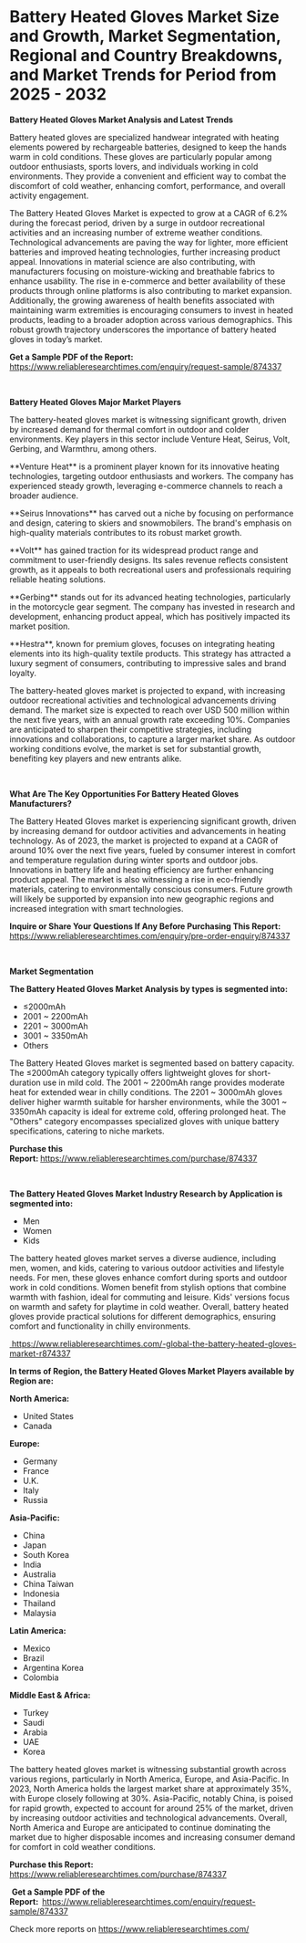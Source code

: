 <p><h1>Battery Heated Gloves Market Size and Growth, Market Segmentation, Regional and Country Breakdowns, and Market Trends for Period from 2025 -  2032</h1></p><p><strong>Battery Heated Gloves Market Analysis and Latest Trends</strong></p>
<p><p>Battery heated gloves are specialized handwear integrated with heating elements powered by rechargeable batteries, designed to keep the hands warm in cold conditions. These gloves are particularly popular among outdoor enthusiasts, sports lovers, and individuals working in cold environments. They provide a convenient and efficient way to combat the discomfort of cold weather, enhancing comfort, performance, and overall activity engagement.</p><p>The Battery Heated Gloves Market is expected to grow at a CAGR of 6.2% during the forecast period, driven by a surge in outdoor recreational activities and an increasing number of extreme weather conditions. Technological advancements are paving the way for lighter, more efficient batteries and improved heating technologies, further increasing product appeal. Innovations in material science are also contributing, with manufacturers focusing on moisture-wicking and breathable fabrics to enhance usability. The rise in e-commerce and better availability of these products through online platforms is also contributing to market expansion. Additionally, the growing awareness of health benefits associated with maintaining warm extremities is encouraging consumers to invest in heated products, leading to a broader adoption across various demographics. This robust growth trajectory underscores the importance of battery heated gloves in today’s market.</p></p>
<p><strong>Get a Sample PDF of the Report:&nbsp;</strong> <a href="https://www.reliableresearchtimes.com/enquiry/request-sample/874337?utm_campaign=2233&utm_medium=2&utm_source=Github&utm_content=ia&utm_term=30032025&utm_id=battery-heated-gloves">https://www.reliableresearchtimes.com/enquiry/request-sample/874337</a></p>
<p>&nbsp;</p>
<p><strong>Battery Heated Gloves Major Market Players</strong></p>
<p><p>The battery-heated gloves market is witnessing significant growth, driven by increased demand for thermal comfort in outdoor and colder environments. Key players in this sector include Venture Heat, Seirus, Volt, Gerbing, and Warmthru, among others.</p><p>**Venture Heat** is a prominent player known for its innovative heating technologies, targeting outdoor enthusiasts and workers. The company has experienced steady growth, leveraging e-commerce channels to reach a broader audience. </p><p>**Seirus Innovations** has carved out a niche by focusing on performance and design, catering to skiers and snowmobilers. The brand's emphasis on high-quality materials contributes to its robust market growth.</p><p>**Volt** has gained traction for its widespread product range and commitment to user-friendly designs. Its sales revenue reflects consistent growth, as it appeals to both recreational users and professionals requiring reliable heating solutions.</p><p>**Gerbing** stands out for its advanced heating technologies, particularly in the motorcycle gear segment. The company has invested in research and development, enhancing product appeal, which has positively impacted its market position.</p><p>**Hestra**, known for premium gloves, focuses on integrating heating elements into its high-quality textile products. This strategy has attracted a luxury segment of consumers, contributing to impressive sales and brand loyalty.</p><p>The battery-heated gloves market is projected to expand, with increasing outdoor recreational activities and technological advancements driving demand. The market size is expected to reach over USD 500 million within the next five years, with an annual growth rate exceeding 10%. Companies are anticipated to sharpen their competitive strategies, including innovations and collaborations, to capture a larger market share. As outdoor working conditions evolve, the market is set for substantial growth, benefiting key players and new entrants alike.</p></p>
<p>&nbsp;</p>
<p><strong>What Are The Key Opportunities For Battery Heated Gloves Manufacturers?</strong></p>
<p><p>The Battery Heated Gloves market is experiencing significant growth, driven by increasing demand for outdoor activities and advancements in heating technology. As of 2023, the market is projected to expand at a CAGR of around 10% over the next five years, fueled by consumer interest in comfort and temperature regulation during winter sports and outdoor jobs. Innovations in battery life and heating efficiency are further enhancing product appeal. The market is also witnessing a rise in eco-friendly materials, catering to environmentally conscious consumers. Future growth will likely be supported by expansion into new geographic regions and increased integration with smart technologies.</p></p>
<p><strong>Inquire or Share Your Questions If Any Before Purchasing This Report:</strong> <a href="https://www.reliableresearchtimes.com/enquiry/pre-order-enquiry/874337?utm_campaign=2233&utm_medium=2&utm_source=Github&utm_content=ia&utm_term=30032025&utm_id=battery-heated-gloves">https://www.reliableresearchtimes.com/enquiry/pre-order-enquiry/874337</a></p>
<p>&nbsp;</p>
<p><strong>Market Segmentation</strong></p>
<p><strong>The Battery Heated Gloves Market Analysis by types is segmented into:</strong></p>
<p><ul><li>≤2000mAh</li><li>2001 ~ 2200mAh</li><li>2201 ~ 3000mAh</li><li>3001 ~ 3350mAh</li><li>Others</li></ul></p>
<p><p>The Battery Heated Gloves market is segmented based on battery capacity. The ≤2000mAh category typically offers lightweight gloves for short-duration use in mild cold. The 2001 ~ 2200mAh range provides moderate heat for extended wear in chilly conditions. The 2201 ~ 3000mAh gloves deliver higher warmth suitable for harsher environments, while the 3001 ~ 3350mAh capacity is ideal for extreme cold, offering prolonged heat. The "Others" category encompasses specialized gloves with unique battery specifications, catering to niche markets.</p></p>
<p><strong>Purchase this Report:&nbsp;</strong><a href="https://www.reliableresearchtimes.com/purchase/874337?utm_campaign=2233&utm_medium=2&utm_source=Github&utm_content=ia&utm_term=30032025&utm_id=battery-heated-gloves">https://www.reliableresearchtimes.com/purchase/874337</a></p>
<p>&nbsp;</p>
<p><strong>The Battery Heated Gloves Market Industry Research by Application is segmented into:</strong></p>
<p><ul><li>Men</li><li>Women</li><li>Kids</li></ul></p>
<p><p>The battery heated gloves market serves a diverse audience, including men, women, and kids, catering to various outdoor activities and lifestyle needs. For men, these gloves enhance comfort during sports and outdoor work in cold conditions. Women benefit from stylish options that combine warmth with fashion, ideal for commuting and leisure. Kids' versions focus on warmth and safety for playtime in cold weather. Overall, battery heated gloves provide practical solutions for different demographics, ensuring comfort and functionality in chilly environments.</p></p>
<p><a href="https://www.reliableresearchtimes.com/-global-the-battery-heated-gloves-market-r874337?utm_campaign=2233&utm_medium=2&utm_source=Github&utm_content=ia&utm_term=30032025&utm_id=battery-heated-gloves">&nbsp;https://www.reliableresearchtimes.com/-global-the-battery-heated-gloves-market-r874337</a></p>
<p><strong>In terms of Region, the Battery Heated Gloves Market Players available by Region are:</strong></p>
<p>
    <p> <strong> North America: </strong>
        <ul>
            <li>United States</li>
            <li>Canada</li>
        </ul>
        </p> 
    <p> <strong> Europe: </strong>
        <ul>
            <li>Germany</li>
            <li>France</li>
            <li>U.K.</li>
            <li>Italy</li>
            <li>Russia</li>
        </ul>
        </p> 
    <p> <strong> Asia-Pacific: </strong>
        <ul>
            <li>China</li>
            <li>Japan</li>
            <li>South Korea</li>
            <li>India</li>
            <li>Australia</li>
            <li>China Taiwan</li>
            <li>Indonesia</li>
            <li>Thailand</li>
            <li>Malaysia</li>
        </ul>
        </p> 
    <p> <strong> Latin America: </strong>
        <ul>
            <li>Mexico</li>
            <li>Brazil</li>
            <li>Argentina Korea</li>
            <li>Colombia</li>
        </ul>
        </p> 
    <p> <strong> Middle East & Africa: </strong>
        <ul>
            <li>Turkey</li>
            <li>Saudi</li>
            <li>Arabia</li>
            <li>UAE</li>
            <li>Korea</li>
        </ul>
    </p>
    </p>
<p><p>The battery heated gloves market is witnessing substantial growth across various regions, particularly in North America, Europe, and Asia-Pacific. In 2023, North America holds the largest market share at approximately 35%, with Europe closely following at 30%. Asia-Pacific, notably China, is poised for rapid growth, expected to account for around 25% of the market, driven by increasing outdoor activities and technological advancements. Overall, North America and Europe are anticipated to continue dominating the market due to higher disposable incomes and increasing consumer demand for comfort in cold weather conditions.</p></p>
<p><strong>Purchase this Report: </strong><a href="https://www.reliableresearchtimes.com/purchase/874337?utm_campaign=2233&utm_medium=2&utm_source=Github&utm_content=ia&utm_term=30032025&utm_id=battery-heated-gloves">https://www.reliableresearchtimes.com/purchase/874337</a></p>
<p>&nbsp;<strong>Get a Sample PDF of the Report:&nbsp;&nbsp;</strong><a href="https://www.reliableresearchtimes.com/enquiry/request-sample/874337?utm_campaign=2233&utm_medium=2&utm_source=Github&utm_content=ia&utm_term=30032025&utm_id=battery-heated-gloves">https://www.reliableresearchtimes.com/enquiry/request-sample/874337</a></p>
<p><strong></strong></p>
<p>Check more reports on <a href="https://www.reliableresearchtimes.com/?utm_campaign=2233&utm_medium=2&utm_source=Github&utm_content=ia&utm_term=30032025&utm_id=battery-heated-gloves">https://www.reliableresearchtimes.com/</a></p>